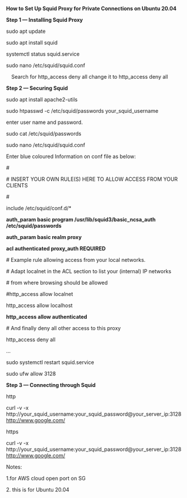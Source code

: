 ﻿**How to Set Up Squid Proxy for Private Connections on Ubuntu 20.04**

**Step 1 — Installing Squid Proxy**

sudo apt update

sudo apt install squid

systemctl status squid.service

sudo nano /etc/squid/squid.conf

`  `Search for http\_access deny all change it to http\_access deny all  

**Step 2 — Securing Squid**

sudo apt install apache2-utils

sudo htpasswd -c /etc/squid/passwords your\_squid\_username

enter user name and password.

sudo cat /etc/squid/passwords

sudo nano /etc/squid/squid.conf

Enter blue coloured Information on conf file as below:

\#

\# INSERT YOUR OWN RULE(S) HERE TO ALLOW ACCESS FROM YOUR CLIENTS

\#

include /etc/squid/conf.d/\*

**auth\_param basic program /usr/lib/squid3/basic\_ncsa\_auth /etc/squid/passwords**

**auth\_param basic realm proxy**

**acl authenticated proxy\_auth REQUIRED**

\# Example rule allowing access from your local networks.

\# Adapt localnet in the ACL section to list your (internal) IP networks

\# from where browsing should be allowed

#http\_access allow localnet

http\_access allow localhost

**http\_access allow authenticated**

\# And finally deny all other access to this proxy

http\_access deny all

…


sudo systemctl restart squid.service

sudo ufw allow 3128

**Step 3 — Connecting through Squid**

http

curl -v -x http://your\_squid\_username:your\_squid\_password@your\_server\_ip:3128 <http://www.google.com/>

https

curl -v -x http://your\_squid\_username:your\_squid\_password@your\_server\_ip:3128 http://www.google.com/

Notes: 

1\.for AWS cloud open port on SG

2\. this is for Ubuntu 20.04

